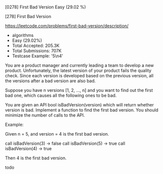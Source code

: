 [0278] First Bad Version                                            Easy   (29.02 %)

<!--front-->	
[278] First Bad Version  

https://leetcode.com/problems/first-bad-version/description/

* algorithms
* Easy (29.02%)
* Total Accepted:    205.3K
* Total Submissions: 707K
* Testcase Example:  '5\n4'

You are a product manager and currently leading a team to develop a new product. Unfortunately, the latest version of your product fails the quality check. Since each version is developed based on the previous version, all the versions after a bad version are also bad.

Suppose you have n versions [1, 2, ..., n] and you want to find out the first bad one, which causes all the following ones to be bad.

You are given an API bool isBadVersion(version) which will return whether version is bad. Implement a function to find the first bad version. You should minimize the number of calls to the API.

Example:


Given n = 5, and version = 4 is the first bad version.

call isBadVersion(3) -> false
call isBadVersion(5) -> true
call isBadVersion(4) -> true

Then 4 is the first bad version. 


<!--back-->
todo
